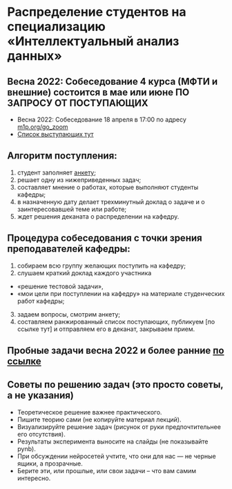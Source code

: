 # Распределение студентов на специализацию «Интеллектуальный анализ данных»

## Весна 2022: Собеседование 4 курса (МФТИ и внешние) состоится в мае или июне ПО ЗАПРОСУ ОТ ПОСТУПАЮЩИХ

* Весна 2022: Собеседование 18 апреля в 17:00 по адресу [m1p.org/go_zoom](https://m1p.org/go_zoom)
* [Список выступающих тут](https://docs.google.com/spreadsheets/d/1dU-QU9wTlV-V3nvOg8lQFxKHJo72F4I1vDZN031imUY/edit?usp=sharing)

## Алгоритм поступления:

1. студент заполняет [анкету](http://bit.ly/1lFrFha);
2. решает одну из нижеприведенных задач;
3. составляет мнение о работах, которые выполняют студенты кафедры;
4. в назначенную дату делает трехминутный доклад о задаче и о заинтересовавшей теме или работе;
5. ждет решения деканата о распределении на кафедру.

## Процедура собеседования с точки зрения преподавателей кафедры:
1. cобираем всю группу желающих поступить на кафедру;
2. слушаем краткий доклад каждого участника
  - «решение тестовой задачи»,
  - «мои цели при поступлении на кафедру» на материале студенческих работ кафедры;
3. задаем вопросы, смотрим анкету;
4. составляем ранжированный список поступающих, публикуем [по ссылке тут] и отправляем его в деканат, закрываем прием.

## Пробные задачи весна 2022 и более ранние [по ссылке](http://www.machinelearning.ru/wiki/index.php?title=%D0%9F%D1%80%D0%BE%D0%B1%D0%BD%D1%8B%D0%B5_%D0%B7%D0%B0%D0%B4%D0%B0%D1%87%D0%B8)

## Советы по решению задач (это просто советы, а не указания)
- Теоретическое решение важнее практического.
- Пишите теорию сами (не копируйте материал лекций).
- Визуализируйте решение задач (рисунок от руки предпочтительнее его отсутствия).
- Результаты эксперимента выносите на слайды (не показывайте pynb).
- При обсуждении нейросетей учтите, что они для нас — не черные ящики, а прозрачные.
- Берите эти, или прошлые, или свои задачи – что вам самим интересно.


